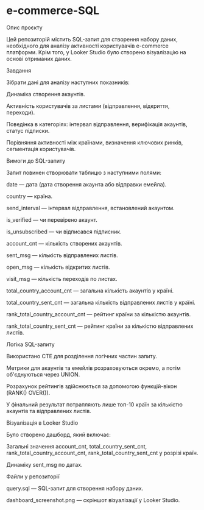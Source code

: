 # e-commerce-SQL
Опис проєкту

Цей репозиторій містить SQL-запит для створення набору даних, необхідного для аналізу активності користувачів e-commerce платформи. Крім того, у Looker Studio було створено візуалізацію на основі отриманих даних.

Завдання

Зібрати дані для аналізу наступних показників:

Динаміка створення акаунтів.

Активність користувачів за листами (відправлення, відкриття, переходи).

Поведінка в категоріях: інтервал відправлення, верифікація акаунтів, статус підписки.

Порівняння активності між країнами, визначення ключових ринків, сегментація користувачів.

Вимоги до SQL-запиту

Запит повинен створювати таблицю з наступними полями:

date — дата (дата створення акаунта або відправки емейла).

country — країна.

send_interval — інтервал відправлення, встановлений акаунтом.

is_verified — чи перевірено акаунт.

is_unsubscribed — чи відписався підписник.

account_cnt — кількість створених акаунтів.

sent_msg — кількість відправлених листів.

open_msg — кількість відкритих листів.

visit_msg — кількість переходів по листах.

total_country_account_cnt — загальна кількість акаунтів у країні.

total_country_sent_cnt — загальна кількість відправлених листів у країні.

rank_total_country_account_cnt — рейтинг країни за кількістю акаунтів.

rank_total_country_sent_cnt — рейтинг країни за кількістю відправлених листів.

Логіка SQL-запиту

Використано CTE для розділення логічних частин запиту.

Метрики для акаунтів та емейлів розраховуються окремо, а потім об'єднуються через UNION.

Розрахунок рейтингів здійснюється за допомогою функцій-вікон (RANK() OVER()).

У фінальний результат потрапляють лише топ-10 країн за кількістю акаунтів та відправлених листів.

Візуалізація в Looker Studio

Було створено дашборд, який включає:

Загальні значення account_cnt, total_country_sent_cnt, rank_total_country_account_cnt, rank_total_country_sent_cnt у розрізі країн.

Динаміку sent_msg по датах.

Файли у репозиторії

query.sql — SQL-запит для створення набору даних.

dashboard_screenshot.png — скріншот візуалізації у Looker Studio.
